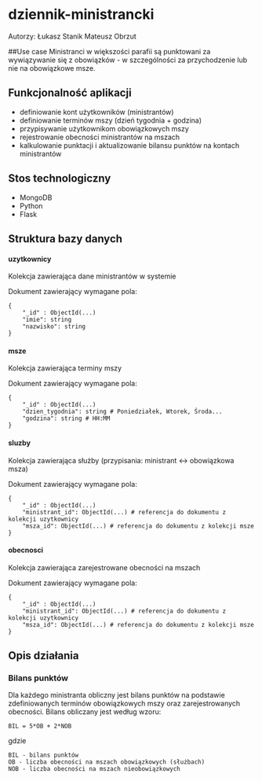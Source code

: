 # dziennik-ministrancki
Autorzy:
Łukasz Stanik
Mateusz Obrzut

##Use case
Ministranci w większości parafii są punktowani za wywiązywanie się z obowiązków -
w szczególności za przychodzenie lub nie na obowiązkowe msze.

## Funkcjonalność aplikacji
- definiowanie kont użytkowników (ministrantów)
- definiowanie terminów mszy (dzień tygodnia + godzina)
- przypisywanie użytkownikom obowiązkowych mszy
- rejestrowanie obecności ministrantów na mszach
- kalkulowanie punktacji i aktualizowanie bilansu punktów na kontach ministrantów

## Stos technologiczny
- MongoDB
- Python
- Flask


## Struktura bazy danych
#### uzytkownicy
Kolekcja zawierająca dane ministrantów w systemie

Dokument zawierający wymagane pola:
    
    {
        "_id" : ObjectId(...)
        "imie": string
        "nazwisko": string
    }
    
#### msze
Kolekcja zawierająca terminy mszy

Dokument zawierający wymagane pola:
    
    {
        "_id" : ObjectId(...)
        "dzien_tygodnia": string # Poniedziałek, Wtorek, Środa...
        "godzina": string # HH:MM
    }
    
#### sluzby
Kolekcja zawierająca służby (przypisania: ministrant <-> obowiązkowa msza)

Dokument zawierający wymagane pola:
    
    {
        "_id" : ObjectId(...)
        "ministrant_id": ObjectId(...) # referencja do dokumentu z kolekcji uzytkownicy
        "msza_id": ObjectId(...) # referencja do dokumentu z kolekcji msze
    }

#### obecnosci
Kolekcja zawierająca zarejestrowane obecności na mszach

Dokument zawierający wymagane pola:
    
    {
        "_id" : ObjectId(...)
        "ministrant_id": ObjectId(...) # referencja do dokumentu z kolekcji uzytkownicy
        "msza_id": ObjectId(...) # referencja do dokumentu z kolekcji msze
    }

## Opis działania
### Bilans punktów
Dla każdego ministranta obliczny jest bilans punktów na podstawie zdefiniowanych terminów obowiązkowych mszy 
oraz zarejestrowanych obecności. Bilans obliczany jest według wzoru:

    BIL = 5*OB + 2*NOB
    
gdzie

    BIL - bilans punktów
    OB - liczba obecności na mszach obowiązkowych (służbach)
    NOB - liczba obecności na mszach nieobowiązkowych
    